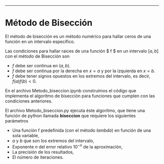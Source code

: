 ﻿---
# Método de Bisección

El método de bisección es un método numérico para hallar ceros de una función en un intervalo específico. 

Las condiciones para hallar raices de una función $ f $ en un intervalo $[a,b]$ con el método de Bisección son
 
- $f$ debe ser continua en $(a,b)$.
- $f$ debe ser continua por la derecha en $x = a$ y por la izquierda en $x = b$.
- $f$ debe tener signos opuestos en los extremos del intervalo, es decir, $f(a)f(b) < 0$.

En el archivo Metodo_biseccion.ipynb construimos el código que implementa el algoritmo de bisección para funciones que cumplen con las condiciones anteriores. 

El archivo Metodo_biseccion.py ejecuta éste algoritmo, que tiene una función de python llamada **biseccion** que requiere los siguientes parámetros

- Una función f predefinida (con el método *lambda*) en función de una sola variable,
- $a$ y $b$ que son los extremos del intervalo,
- Exponente $n$ del error relativo $10^{-n}$ de la aproximación,
- La precisión de los resultados,
- El número de iteraciones.